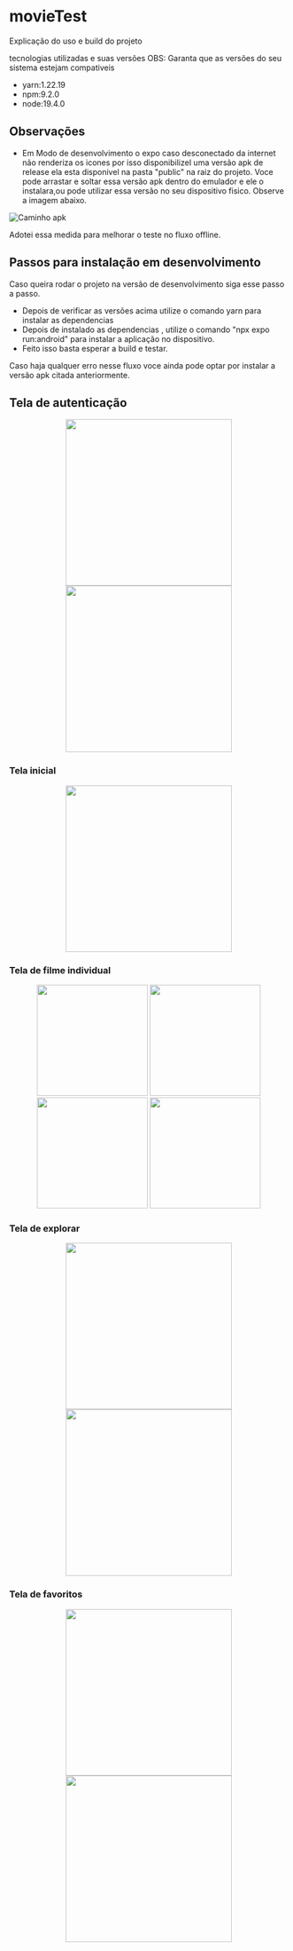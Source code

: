 # movieTest

Explicação do uso e build do projeto

tecnologias utilizadas e suas versões OBS: Garanta que as versões do seu sistema estejam compativeis

- yarn:1.22.19
- npm:9.2.0
- node:19.4.0

## Observações
- Em Modo de desenvolvimento o expo caso desconectado da internet não renderiza os icones por isso disponibilizeI uma versão apk de release 
ela esta disponivel na pasta "public" na raiz do projeto. Voce pode arrastar e soltar essa versão apk dentro do emulador e ele o instalara,ou
pode utilizar essa versão no seu dispositivo fisico. Observe  a imagem abaixo.


![Caminho apk](https://github.com/Gabriel-Pereira1788/movieTest/blob/main/public/screenshots/apkPath.png)

Adotei essa medida para melhorar o teste no fluxo offline.

## Passos para instalação em desenvolvimento
Caso queira rodar o projeto na versão de desenvolvimento siga esse passo a passo.

- Depois de verificar as versões acima utilize o comando yarn para instalar as dependencias
- Depois de instalado as dependencias , utilize o comando "npx expo run:android" para instalar a aplicação no dispositivo.
- Feito isso basta esperar a build e testar.

Caso haja qualquer erro nesse fluxo voce ainda pode optar por instalar a versão apk citada anteriormente.

## Tela de autenticação

<div align="center">
   <img src="https://github.com/Gabriel-Pereira1788/movieTest/blob/main/public/screenshots/login.png" width="300px" />
   <img src="https://github.com/Gabriel-Pereira1788/movieTest/blob/main/public/screenshots/register.png" width="300px" />
</div>

### Tela inicial 
<div align="center">
  <img src="https://github.com/Gabriel-Pereira1788/movieTest/blob/main/public/screenshots/home.png" width="300px" />
</div>

### Tela de filme individual

<div align="center">
   <img src="https://github.com/Gabriel-Pereira1788/movieTest/blob/main/public/screenshots/singleMovie.png" width="200px" />
   <img src="https://github.com/Gabriel-Pereira1788/movieTest/blob/main/public/screenshots/singleMovie2.png" width="200px" />
   <img src="https://github.com/Gabriel-Pereira1788/movieTest/blob/main/public/screenshots/singleMovie3.png" width="200px" />
   <img src="https://github.com/Gabriel-Pereira1788/movieTest/blob/main/public/screenshots/singleMovie4.png" width="200px" />
</div>


### Tela de explorar 

<div align="center">
   <img src="https://github.com/Gabriel-Pereira1788/movieTest/blob/main/public/screenshots/explore.png" width="300px" />
   <img src="https://github.com/Gabriel-Pereira1788/movieTest/blob/main/public/screenshots/explore2.png" width="300px" />
</div>


### Tela de favoritos

<div align="center">
   <img src="https://github.com/Gabriel-Pereira1788/movieTest/blob/main/public/screenshots/favorites.png" width="300px" />
   <img src="https://github.com/Gabriel-Pereira1788/movieTest/blob/main/public/screenshots/favorites2.png" width="300px" />
</div>





